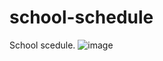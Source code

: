 # school-schedule
School scedule.
![image](https://github.com/KOTCHURASPAS/school-schedule/assets/93768067/f760ca29-454b-4008-842e-7a57e698bc4b)
